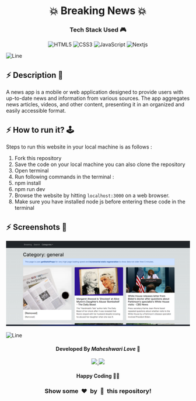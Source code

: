 <h1 align='center'><b>💥 Breaking News  💥</b></h1>

<!-- -------------------------------------------------------------------------------------------------------------- -->

<h3 align='center'>Tech Stack Used 🎮</h3>
<!-- enlist all the technologies used to create this project from them (Remove comment using 'ctrl+z' or 'command+z') -->

<div align='center'>

  ![HTML5](https://img.shields.io/badge/html5-%23E34F26.svg?style=for-the-badge&logo=html5&logoColor=white)
  ![CSS3](https://img.shields.io/badge/css3-%231572B6.svg?style=for-the-badge&logo=css3&logoColor=white)
  ![JavaScript](https://img.shields.io/badge/javascript-%23323330.svg?style=for-the-badge&logo=javascript&logoColor=%23F7DF1E)
  ![Nextjs](https://img.shields.io/badge/Nextjs-%2320232a.svg?style=for-the-badge&logo=react&logoColor=%2361DAFB)
</div>


![Line](https://github.com/Avdhesh-Varshney/WebMasterLog/assets/114330097/4b78510f-a941-45f8-a9d5-80ed0705e847)

<!-- -------------------------------------------------------------------------------------------------------------- -->

## :zap: Description 📃

<div>
  <!-- <p>Add Description of the project</p> -->
    <p>A news app is a mobile or web application designed to provide users with up-to-date news and information from various sources. The app aggregates news articles, videos, and other content, presenting it in an organized and easily accessible format. 
</p>
</div></p>
</div>


<!-- -------------------------------------------------------------------------------------------------------------- -->

## :zap: How to run it? 🕹️

<!-- Add steps how to run this project -->
Steps to run this website in your local machine is as follows :
1. Fork this repository
2. Save the code on your local machine you can also clone the repository
3. Open terminal
4. Run following commands in the terminal :
5. npm install
6. npm run dev
7. Browse the website by hitting `localhost:3000` on a web browser.
8. Make sure you have installed node js before entering these code in the terminal


<!-- -------------------------------------------------------------------------------------------------------------- -->

## :zap: Screenshots 📸
<!-- add the screenshot of the project (Mandatory) -->

<img src='./screenshot.webp'>


![Line](https://github.com/Avdhesh-Varshney/WebMasterLog/assets/114330097/4b78510f-a941-45f8-a9d5-80ed0705e847)

<!-- -------------------------------------------------------------------------------------------------------------- -->

<h4 align='center'>Developed By <b><i>Maheshwari Love</i></b> 👦</h4>
<p align='center'>
  <a href='https://www.linkedin.com/in/maheshwari-love/'>
    <img src='https://img.shields.io/badge/linkedin-%230077B5.svg?style=for-the-badge&logo=linkedin&logoColor=white' />
  </a>
  <a href='https://github.com/Maheshwari-Love/'>
    <img src='https://img.shields.io/badge/github-%23121011.svg?style=for-the-badge&logo=github&logoColor=white' />
  </a>
</p>

<h4 align='center'>Happy Coding 🧑‍💻</h4>

<h3 align="center">Show some &nbsp;❤️&nbsp; by &nbsp;🌟&nbsp; this repository!</h3>
